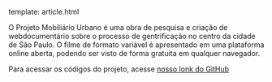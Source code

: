 template: article.html

<div class="aboutcontent">
<p class="about">O Projeto Mobiliário Urbano é uma obra de pesquisa e criação de webdocumentário sobre o processo de gentrificação no centro da cidade de São Paulo. O filme de formato variável é apresentado em uma plataforma online aberta, podendo ser visto de forma gratuita em qualquer navegador.</p>
<p class="p">Para acessar os códigos do projeto, acesse <a href="https://github.com/Agreste/MobUrb">nosso lonk do GitHub</a> </p>
</div>
